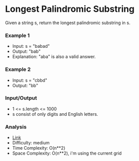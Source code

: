 # Longest Palindromic Substring
Given a string s, return the longest palindromic substring in s.

### Example 1
* Input: s = "babad"
* Output: "bab"
* Explanation: "aba" is also a valid answer.

### Example 2
* Input: s = "cbbd"
* Output: "bb"

### Input/Output
* 1 <= s.length <= 1000
* s consist of only digits and English letters.

### Analysis
* [Link](https://leetcode.com/problems/longest-palindromic-substring/)
* Difficulty: medium
* Time Complexity: O(n**2)
* Space Complexity: O(n**2), i'm using the current grid
